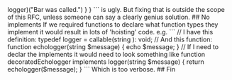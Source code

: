<?php

# Function types

The problem of defining callable signatures has been a requested feature for a while. This proposal introduces the definition of function types, to separate the problem of definining function signatures from how they are used.


## Allow definition of a function type

```
typedef logger = callable(string $message): void;
```

This can be used a parameter, return or property type.


```
function foo(logger $logger) {
    $logger("This was called");
}

```

Although they are not used in the definition of a function type, the parameter names are required to allow function type to be compatible with calling by named parameters.

## Function type + autoloading

When a function type is used as a parameter, return or property type and that type is not already loaded, the autoloader is called. If the function type is failed to be loaded, an error message would be shown. 

Note because it's not possible to tell the different between a class type and function type, the error message for failure to load a symbol should be changed from: 

```
Fatal error: Uncaught Error: Class 'foo' not found in
```

to
```
Fatal error: Uncaught Error: Type 'foo' not found in
```

The full details of the changes needed for the autoloader are in a separate document.


## Type checking

The type checking is done solely through the signature of the method. The function name is not required to be the same and functions do not need to declare what function type they 'implement'.

```
typedef logger = callable(string $message): void;

function foo(logger $logger) {
    $logger("This was called");
}


function echologger(string $message) {
  echo $message;
}

$closurelogger = function (string $message) {
  echo $message;
}

class Staticlogger {
  static function log(string $message) {
    echo $message;
  } 
}

class Instancelogger {
  function log(string $message) {
    echo $message;
  } 
}

// These are all fine.
foo('echologger');
foo($closurelogger);
foo('Staticlogger::log');
foo([new Instancelogger, 'log']);

```

The rationalisation for this is that trying attach 'implements' information to a function or closure would be quite verbose, and make a very difficult developer experience. See 'no implements' note below.

## Using function types directly

It is possible to use a function type directly.

```
// App.php

namespace Foo;

use function logger;

require "Bootstrap.php";

function bar($value) {
  logger('value was: ' . $logger)
}

bar('Hello world');

```


```
// Bootstrap.php

function echologger(string $message) {
  echo $message;
}

function simpleFunctionLoader($name, $type) {

    if ($type === AUTOLOAD_TYPE) {
        if ($name === 'logger') {
             typedef logger = callable(string $message): void;
        }
    }

    if ($type === AUTOLOAD_FUNCTION) {
        if ($name === 'logger') {
             bindCallableToFunction('logger', 'echologger');
        }
    }
}

autoload_register(simpleFunctionLoader, AUTOLOAD_FUNCTION);

```

When calling 'bar' and the PHP engine reached the line, the autoloader would be first be called with the AUTOLOAD_TYPE and the name 'logger'. This would define the function type 'logger'.


As a second step, the autoloader would be called with the type AUTOLOAD_FUNCTION and the name 'logger'. This would define the implmentation for the 'logger'.

The bindCallableToFunction does a signature check on the implementing function to make sure it is LSP compatible with the function type.  


## Voting choices

Yes/No



## Notes

### 'property vs method'

Fixing the problem of properties and methods being confusable, i.e. requiring ()'s for this:

```
class Foo {
    function bar() {
      ($this->logger)("Bar was called.")
    }
}
```

is ugly. But fixing that is outside the scope of this RFC, unless someone can say a clearly genius solution.


## No implements


If we required functions to declare what function types they implement it would result in lots of 'hoisting' code.

e.g. 

```

// I have this definition:
typedef logger = callable(string ): void;


// And this function:

function echologger(string $message) {
  echo $message;
}

// If I need to declar the implements it would need to look something like
function decoratedEchologger implements logger(string $message) {
  return echologger($message);
}

```

Which is too verbose.


## Fin








